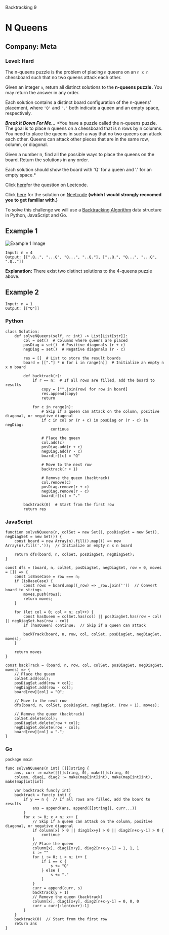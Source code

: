 Backtracking 9
# N Queens
## Company: Meta
### Level: Hard

The n-queens puzzle is the problem of placing `n` queens on an `n x n` chessboard such that no two queens attack each other.

Given an integer `n`, return all distinct solutions to the **n-queens puzzle.** You may return the answer in any order.

Each solution contains a distinct board configuration of the n-queens' placement, where `'Q'` and `'.'` both indicate a queen and an empty space, respectively.

***Break It Down For Me...***
*You have a puzzle called the n-queens puzzle. The goal is to place n queens on a chessboard that is n rows by n columns. You need to place the queens in such a way that no two queens can attack each other. Queens can attack other pieces that are in the same row, column, or diagonal.

Given a number n, find all the possible ways to place the queens on the board. Return the solutions in any order.

Each solution should show the board with 'Q' for a queen and '.' for an empty space.*

Click [here](https://leetcode.com/problems/n-queens/description/)for the question on Leetcode.

Click [here](https://www.youtube.com/watch?v=Ph95IHmRp5M) for the solution on [Neetcode](https://neetcode.io/) **(which I would strongly reccomed you to get familiar with.)**

To solve this challenge we will use a [Backtracking Algorithm](https://www.simplilearn.com/tutorials/data-structure-tutorial/backtracking-algorithm#:~:text=Backtracking%20is%20an%20algorithmic%20technique,meet%20them%20will%20be%20removed.) data structure in Python, JavaScript and Go.

## Example 1
![Example 1 Image](https://assets.leetcode.com/uploads/2020/11/13/queens.jpg)
```
Input: n = 4
Output: [[".Q..", "...Q", "Q...", "..Q."], ["..Q.", "Q...", "...Q", ".Q.."]]
```
**Explanation:** There exist two distinct solutions to the 4-queens puzzle above.

## Example 2
```
Input: n = 1
Output: [["Q"]]
```

### Python
```
class Solution:
    def solveNQueens(self, n: int) -> List[List[str]]:
        col = set()  # Columns where queens are placed
        posDiag = set()  # Positive diagonals (r + c)
        negDiag = set()  # Negative diagonals (r - c)

        res = []  # List to store the result boards
        board = [["."] * n for i in range(n)]  # Initialize an empty n x n board

        def backtrack(r):
            if r == n:  # If all rows are filled, add the board to results
                copy = ["".join(row) for row in board]
                res.append(copy)
                return

            for c in range(n):
                # Skip if a queen can attack on the column, positive diagonal, or negative diagonal
                if c in col or (r + c) in posDiag or (r - c) in negDiag:
                    continue

                # Place the queen
                col.add(c)
                posDiag.add(r + c)
                negDiag.add(r - c)
                board[r][c] = "Q"

                # Move to the next row
                backtrack(r + 1)

                # Remove the queen (backtrack)
                col.remove(c)
                posDiag.remove(r + c)
                negDiag.remove(r - c)
                board[r][c] = "."

        backtrack(0)  # Start from the first row
        return res
```

### JavaScript
```
function solveNQueens(n, colSet = new Set(), posDiagSet = new Set(), negDiagSet = new Set()) {
    const board = new Array(n).fill().map(() => new Array(n).fill('.'));  // Initialize an empty n x n board

    return dfs(board, n, colSet, posDiagSet, negDiagSet);
}

const dfs = (board, n, colSet, posDiagSet, negDiagSet, row = 0, moves = []) => {
    const isBaseCase = row === n;
    if (isBaseCase) {
        const rows = board.map((_row) => _row.join(''))  // Convert board to strings
        moves.push(rows);
        return moves;
    }

    for (let col = 0; col < n; col++) {
        const hasQueen = colSet.has(col) || posDiagSet.has(row + col) || negDiagSet.has(row - col)
        if (hasQueen) continue;  // Skip if a queen can attack

        backTrack(board, n, row, col, colSet, posDiagSet, negDiagSet, moves);
    }

    return moves
}

const backTrack = (board, n, row, col, colSet, posDiagSet, negDiagSet, moves) => {
    // Place the queen
    colSet.add(col);
    posDiagSet.add(row + col);
    negDiagSet.add(row - col);
    board[row][col] = "Q";

    // Move to the next row
    dfs(board, n, colSet, posDiagSet, negDiagSet, (row + 1), moves);

    // Remove the queen (backtrack)
    colSet.delete(col);
    posDiagSet.delete(row + col);
    negDiagSet.delete(row - col);
    board[row][col] = ".";
}
```

### Go
```
package main

func solveNQueens(n int) [][]string {
    ans, curr := make([][]string, 0), make([]string, 0)
    column, diag1, diag2 := make(map[int]int), make(map[int]int), make(map[int]int)
    
    var backtrack func(y int)
    backtrack = func(y int) {
        if y == n {  // If all rows are filled, add the board to results
            ans = append(ans, append([]string{}, curr...))
        }
        for x := 0; x < n; x++ {
            // Skip if a queen can attack on the column, positive diagonal, or negative diagonal
            if column[x] > 0 || diag1[x+y] > 0 || diag2[n+x-y-1] > 0 {
                continue
            }
            // Place the queen
            column[x], diag1[x+y], diag2[n+x-y-1] = 1, 1, 1
            s := ""
            for i := 0; i < n; i++ {
                if i == x {
                    s += "Q"
                } else {
                    s += "."
                }
            }
            curr = append(curr, s)
            backtrack(y + 1)
            // Remove the queen (backtrack)
            column[x], diag1[x+y], diag2[n+x-y-1] = 0, 0, 0
            curr = curr[:len(curr)-1]
        }
    }
    backtrack(0)  // Start from the first row
    return ans
}
```
